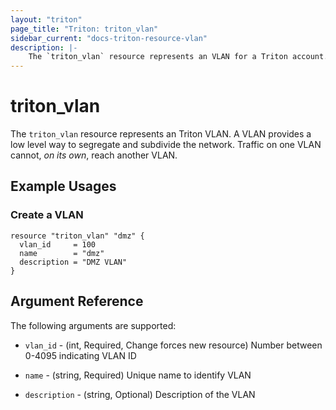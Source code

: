 ```yaml
---
layout: "triton"
page_title: "Triton: triton_vlan"
sidebar_current: "docs-triton-resource-vlan"
description: |-
    The `triton_vlan` resource represents an VLAN for a Triton account.
---
```


# triton\_vlan

The `triton_vlan` resource represents an Triton VLAN. A VLAN provides a low level way to segregate and subdivide the network. Traffic on one VLAN cannot, _on its own_, reach another VLAN.

## Example Usages

### Create a VLAN

```hcl
resource "triton_vlan" "dmz" {
  vlan_id     = 100
  name        = "dmz"
  description = "DMZ VLAN"
}
```

## Argument Reference

The following arguments are supported:

* `vlan_id` - (int, Required, Change forces new resource)
    Number between 0-4095 indicating VLAN ID

* `name` - (string, Required)
    Unique name to identify VLAN

* `description` - (string, Optional)
    Description of the VLAN
